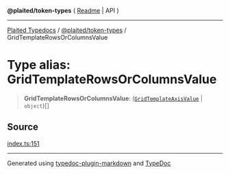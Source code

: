 **@plaited/token-types** ( [Readme](../README.md) \| API )

***

[Plaited Typedocs](../../../modules.md) / [@plaited/token-types](../modules.md) / GridTemplateRowsOrColumnsValue

# Type alias: GridTemplateRowsOrColumnsValue

> **GridTemplateRowsOrColumnsValue**: ([`GridTemplateAxisValue`](GridTemplateAxisValue.md) \| `object`)[]

## Source

[index.ts:151](https://github.com/plaited/plaited/blob/b151218/libs/token-types/src/index.ts#L151)

***

Generated using [typedoc-plugin-markdown](https://www.npmjs.com/package/typedoc-plugin-markdown) and [TypeDoc](https://typedoc.org/)
